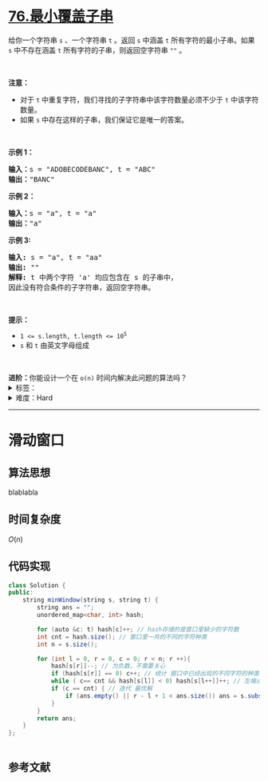 # [76.最小覆盖子串](https://leetcode.cn/problems/minimum-window-substring/)

<p>给你一个字符串 <code>s</code> 、一个字符串 <code>t</code> 。返回 <code>s</code> 中涵盖 <code>t</code> 所有字符的最小子串。如果 <code>s</code> 中不存在涵盖 <code>t</code> 所有字符的子串，则返回空字符串 <code>""</code> 。</p>

<p> </p>

<p><strong>注意：</strong></p>

<ul>
	<li>对于 <code>t</code> 中重复字符，我们寻找的子字符串中该字符数量必须不少于 <code>t</code> 中该字符数量。</li>
	<li>如果 <code>s</code> 中存在这样的子串，我们保证它是唯一的答案。</li>
</ul>

<p> </p>

<p><strong>示例 1：</strong></p>

<pre>
<strong>输入：</strong>s = "ADOBECODEBANC", t = "ABC"
<strong>输出：</strong>"BANC"
</pre>

<p><strong>示例 2：</strong></p>

<pre>
<strong>输入：</strong>s = "a", t = "a"
<strong>输出：</strong>"a"
</pre>

<p><strong>示例 3:</strong></p>

<pre>
<strong>输入:</strong> s = "a", t = "aa"
<strong>输出:</strong> ""
<strong>解释:</strong> t 中两个字符 'a' 均应包含在 s 的子串中，
因此没有符合条件的子字符串，返回空字符串。</pre>

<p> </p>

<p><strong>提示：</strong></p>

<ul>
	<li><code>1 <= s.length, t.length <= 10<sup>5</sup></code></li>
	<li><code>s</code> 和 <code>t</code> 由英文字母组成</li>
</ul>

<p> </p>
<strong>进阶：</strong>你能设计一个在 <code>o(n)</code> 时间内解决此问题的算法吗？

<details>
<summary>标签：</summary>
['哈希表', '字符串', '滑动窗口']
</details>

<details>
<summary>难度：Hard</summary>
喜欢：2038
</details>

---

# 滑动窗口

## 算法思想

blablabla

## 时间复杂度

$O(n)$

## 代码实现

```java []
class Solution {
public:
    string minWindow(string s, string t) {
        string ans = "";
        unordered_map<char, int> hash;

        for (auto &c: t) hash[c]++; // hash存储的是窗口里缺少的字符数
        int cnt = hash.size(); // 窗口里一共的不同的字符种类
        int n = s.size();

        for (int l = 0, r = 0, c = 0; r < n; r ++){
            hash[s[r]]--; // 为负数，不需要关心
            if (hash[s[r]] == 0) c++; // 统计 窗口中已经出现的不同字符的种类
            while ( c== cnt && hash[s[l]] < 0) hash[s[l++]]++; // 左端点移动；缺少的字符数 小于0，就可以移动
            if (c == cnt) { // 迭代 最优解
                if (ans.empty() || r - l + 1 < ans.size()) ans = s.substr(l, r-l +1);
            }
        }
        return ans;
    }
};
```

```cpp []

```

## 参考文献
